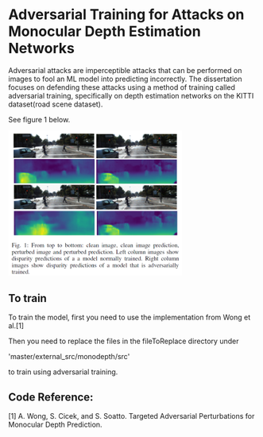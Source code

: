 # Adversarial Training for Attacks on Monocular Depth Estimation Networks

Adversarial attacks are imperceptible attacks that can be performed on images to fool an ML model into predicting incorrectly.
The dissertation focuses on defending these attacks using a method of training called adversarial training, specifically on depth estimation networks on the KITTI dataset(road scene dataset).

See figure 1 below.

<img src="https://raw.githubusercontent.com/NNachiappan/mscProject/main/fig1.png" width="350">


## To train
To train the model, first you need to use the implementation from Wong et al.[1]

Then you need to replace the files in the fileToReplace directory under

'master/external_src/monodepth/src'

to train using adversarial training.

## Code Reference:
[1] A. Wong, S. Cicek, and S. Soatto. Targeted Adversarial Perturbations for Monocular Depth Prediction.
